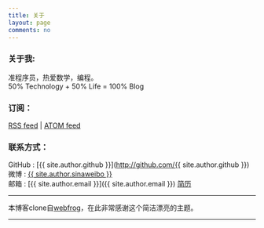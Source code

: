 ```yaml
---
title: 关于
layout: page
comments: no
---
```


### 关于我:

准程序员，热爱数学，编程。  
50% Technology + 50% Life = 100% Blog  

### 订阅：

<p><a href="/rss.xml" target="_blank">RSS feed</a> | <a href="/atom.xml" target="_blank">ATOM feed</a></p>

### 联系方式：

<!-- <p><a href="http://weibo.com/2491616324/profile?" target="_blank" style="margin-left:-5px;"><img src="http://www.weibo.com/favicon.ico" alt="进入新浪微博" width="20"/></a><a target="_blank" href="http://wpa.qq.com/msgrd?v=3&uin=657006463&site=qq&menu=yes"><img border="0" src="http://wpa.qq.com/pa?p=2:657006463:52" alt="点击这里给我发消息" title="点击这里给我发消息" width="20"/></a></p>   -->
GitHub : [{{ site.author.github }}](http://github.com/{{ site.author.github }})  
微博 : [{{ site.author.sinaweibo }}](http://weibo.com/zhenglinj )  
邮箱 : [{{ site.author.email }}]({{ site.author.email }})
[简历](http://pan.baidu.com/s/1jHoWxfS)
<!-- QQ : [{{ site.author.qq }}](http://wpa.qq.com/msgrd?v=3&uin=657006463&site=qq&menu=yes )   -->

----

本博客clone自[webfrog](https://github.com/webfrogs/webfrogs.github.com)，在此非常感谢这个简洁漂亮的主题。  

----

